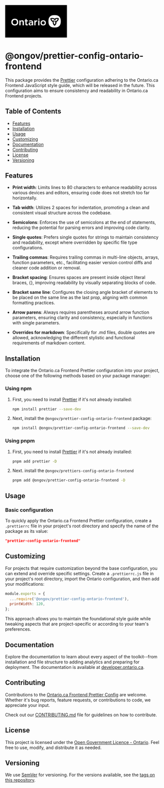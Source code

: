 <img src="../ontario-frontend/src/assets/img/ontario_ogp_image.png" alt="Ontario.ca Logo" width="200"/>

# @ongov/prettier-config-ontario-frontend

This package provides the [Prettier](https://prettier.io) configuration adhering to the Ontario.ca Frontend JavaScript style guide, which will be released in the future. This configuration aims to ensure consistency and readability in Ontario.ca Frontend projects.

## Table of Contents

- [Features](#features)
- [Installation](#installation)
- [Usage](#usage)
- [Customizing](#customizing)
- [Documentation](#documentation)
- [Contributing](#contributing)
- [License](#license)
- [Versioning](#versioning)

## Features

- **Print width**: Limits lines to 80 characters to enhance readability across various devices and editors, ensuring code does not stretch too far horizontally.

- **Tab width**: Utilizes 2 spaces for indentation, promoting a clean and consistent visual structure across the codebase.

- **Semicolons**: Enforces the use of semicolons at the end of statements, reducing the potential for parsing errors and improving code clarity.

- **Single quotes**: Prefers single quotes for strings to maintain consistency and readability, except where overridden by specific file type configurations.

- **Trailing commas**: Requires trailing commas in multi-line objects, arrays, function parameters, etc., facilitating easier version control diffs and cleaner code addition or removal.

- **Bracket spacing**: Ensures spaces are present inside object literal braces, {}, improving readability by visually separating blocks of code.

- **Bracket same line**: Configures the closing angle bracket of elements to be placed on the same line as the last prop, aligning with common formatting practices.

- **Arrow parens**: Always requires parentheses around arrow function parameters, ensuring clarity and consistency, especially in functions with single parameters.

- **Overrides for markdown**: Specifically for .md files, double quotes are allowed, acknowledging the different stylistic and functional requirements of markdown content.

## Installation

To integrate the Ontario.ca Frontend Prettier configuration into your project, choose one of the following methods based on your package manager:

### Using npm

1. First, you need to install [Prettier](https://prettier.io) if it's not already installed:

    ```sh
    npm install prettier --save-dev
    ```

2. Next, install the `@ongov/prettier-config-ontario-frontend` package:

    ```sh
    npm install @ongov/prettier-config-ontario-frontend --save-dev
    ```

### Using pnpm

1. First, you need to install [Prettier](https://prettier.io) if it's not already installed:

    ```sh
    pnpm add prettier -D
    ```

2. Next. install the `@ongov/prettiers-config-ontario-frontend`

    ```sh
    pnpm add @ongov/prettier-config-ontario-frontend -D
    ```

## Usage

### Basic configuration

To quickly apply the Ontario.ca Frontend Prettier configuration, create a `.prettierrc` file in your project's root directory and specify the name of the package as its value:

```json
"prettier-config-ontario-frontend"
```

## Customizing

For projects that require customization beyond the base configuration, you can extend and override specific settings. Create a `.prettierrc.js` file in your project's root directory, import the Ontario configuration, and then add your modifications:

```javascript
module.exports = {
  ...require('@ongov/prettier-config-ontario-frontend'),
  printWidth: 120,
};
```

This approach allows you to maintain the foundational style guide while tweaking aspects that are project-specific or according to your team's preferences.

## Documentation

Explore the documentation to learn about every aspect of the toolkit--from installation and file structure to adding analytics and preparing for deployment. The documentation is available at [developer.ontario.ca](https://developer.ontario.ca).

## Contributing

Contributions to the [Ontario.ca Frontend Prettier Config](https://github.com/ongov/ontario-frontend/tree/main/packages/ontario-frontend) are welcome. Whether it's bug reports, feature requests, or contributions to code, we appreciate your input.

Check out our [CONTRIBUTING.md](https://github.com/ongov/ontario-frontend/tree/main/CONTRIBUTING.md) file for guidelines on how to contribute.

## License

This project is licensed under the [Open Government Licence - Ontario](https://www.ontario.ca/page/open-government-licence-ontario). Feel free to use, modify, and distribute it as needed.

## Versioning

We use [SemVer](http://semver.org/) for versioning. For the versions available, see the [tags on this repository](https://github.com/ongov/ontario-frontend/tags).
